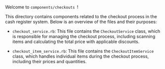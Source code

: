 Welcome to `components/checkouts `!

This directory contains components related to the checkout process in the cash register system. Below is an overview of the files and their purposes:

- `checkout_service.rb`: This file contains the `CheckoutService` class, which is responsible for managing the checkout process, including scanning items and calculating the total price with applicable discounts.

- `checkout_item_service.rb`: This file contains the `CheckoutItemService` class, which handles individual items during the checkout process, including their prices and quantities.
